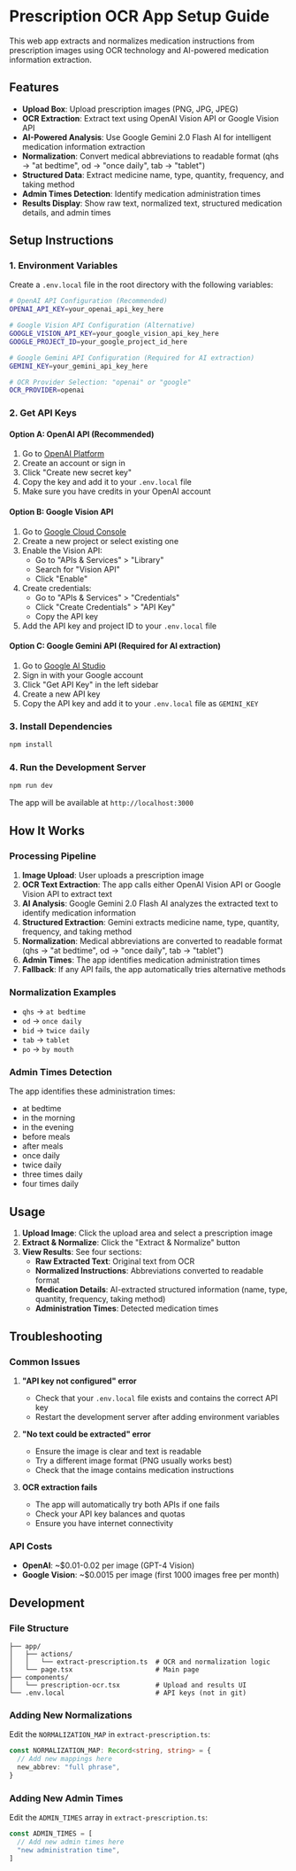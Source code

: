 # Prescription OCR App Setup Guide

This web app extracts and normalizes medication instructions from prescription images using OCR technology and AI-powered medication information extraction.

## Features

- **Upload Box**: Upload prescription images (PNG, JPG, JPEG)
- **OCR Extraction**: Extract text using OpenAI Vision API or Google Vision API
- **AI-Powered Analysis**: Use Google Gemini 2.0 Flash AI for intelligent medication information extraction
- **Normalization**: Convert medical abbreviations to readable format (qhs → "at bedtime", od → "once daily", tab → "tablet")
- **Structured Data**: Extract medicine name, type, quantity, frequency, and taking method
- **Admin Times Detection**: Identify medication administration times
- **Results Display**: Show raw text, normalized text, structured medication details, and admin times

## Setup Instructions

### 1. Environment Variables

Create a `.env.local` file in the root directory with the following variables:

```bash
# OpenAI API Configuration (Recommended)
OPENAI_API_KEY=your_openai_api_key_here

# Google Vision API Configuration (Alternative)
GOOGLE_VISION_API_KEY=your_google_vision_api_key_here
GOOGLE_PROJECT_ID=your_google_project_id_here

# Google Gemini API Configuration (Required for AI extraction)
GEMINI_KEY=your_gemini_api_key_here

# OCR Provider Selection: "openai" or "google"
OCR_PROVIDER=openai
```

### 2. Get API Keys

#### Option A: OpenAI API (Recommended)
1. Go to [OpenAI Platform](https://platform.openai.com/api-keys)
2. Create an account or sign in
3. Click "Create new secret key"
4. Copy the key and add it to your `.env.local` file
5. Make sure you have credits in your OpenAI account

#### Option B: Google Vision API
1. Go to [Google Cloud Console](https://console.cloud.google.com/)
2. Create a new project or select existing one
3. Enable the Vision API:
   - Go to "APIs & Services" > "Library"
   - Search for "Vision API"
   - Click "Enable"
4. Create credentials:
   - Go to "APIs & Services" > "Credentials"
   - Click "Create Credentials" > "API Key"
   - Copy the API key
5. Add the API key and project ID to your `.env.local` file

#### Option C: Google Gemini API (Required for AI extraction)
1. Go to [Google AI Studio](https://aistudio.google.com/)
2. Sign in with your Google account
3. Click "Get API Key" in the left sidebar
4. Create a new API key
5. Copy the API key and add it to your `.env.local` file as `GEMINI_KEY`

### 3. Install Dependencies

```bash
npm install
```

### 4. Run the Development Server

```bash
npm run dev
```

The app will be available at `http://localhost:3000`

## How It Works

### Processing Pipeline
1. **Image Upload**: User uploads a prescription image
2. **OCR Text Extraction**: The app calls either OpenAI Vision API or Google Vision API to extract text
3. **AI Analysis**: Google Gemini 2.0 Flash AI analyzes the extracted text to identify medication information
4. **Structured Extraction**: Gemini extracts medicine name, type, quantity, frequency, and taking method
5. **Normalization**: Medical abbreviations are converted to readable format (qhs → "at bedtime", od → "once daily", tab → "tablet")
6. **Admin Times**: The app identifies medication administration times
7. **Fallback**: If any API fails, the app automatically tries alternative methods

### Normalization Examples
- `qhs` → `at bedtime`
- `od` → `once daily`
- `bid` → `twice daily`
- `tab` → `tablet`
- `po` → `by mouth`

### Admin Times Detection
The app identifies these administration times:
- at bedtime
- in the morning
- in the evening
- before meals
- after meals
- once daily
- twice daily
- three times daily
- four times daily

## Usage

1. **Upload Image**: Click the upload area and select a prescription image
2. **Extract & Normalize**: Click the "Extract & Normalize" button
3. **View Results**: See four sections:
   - **Raw Extracted Text**: Original text from OCR
   - **Normalized Instructions**: Abbreviations converted to readable format
   - **Medication Details**: AI-extracted structured information (name, type, quantity, frequency, taking method)
   - **Administration Times**: Detected medication times

## Troubleshooting

### Common Issues

1. **"API key not configured" error**
   - Check that your `.env.local` file exists and contains the correct API key
   - Restart the development server after adding environment variables

2. **"No text could be extracted" error**
   - Ensure the image is clear and text is readable
   - Try a different image format (PNG usually works best)
   - Check that the image contains medication instructions

3. **OCR extraction fails**
   - The app will automatically try both APIs if one fails
   - Check your API key balances and quotas
   - Ensure you have internet connectivity

### API Costs
- **OpenAI**: ~$0.01-0.02 per image (GPT-4 Vision)
- **Google Vision**: ~$0.0015 per image (first 1000 images free per month)

## Development

### File Structure
```
├── app/
│   ├── actions/
│   │   └── extract-prescription.ts  # OCR and normalization logic
│   └── page.tsx                     # Main page
├── components/
│   └── prescription-ocr.tsx         # Upload and results UI
└── .env.local                       # API keys (not in git)
```

### Adding New Normalizations
Edit the `NORMALIZATION_MAP` in `extract-prescription.ts`:

```typescript
const NORMALIZATION_MAP: Record<string, string> = {
  // Add new mappings here
  new_abbrev: "full phrase",
}
```

### Adding New Admin Times
Edit the `ADMIN_TIMES` array in `extract-prescription.ts`:

```typescript
const ADMIN_TIMES = [
  // Add new admin times here
  "new administration time",
]
```

